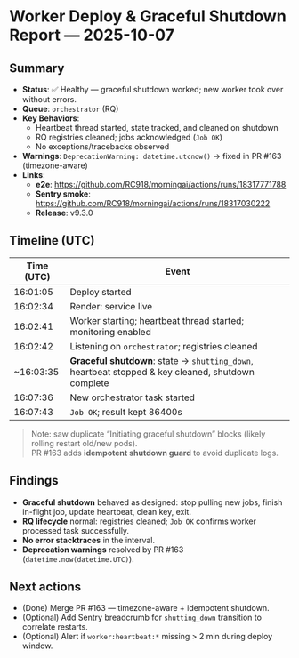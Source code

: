 # Worker Deploy & Graceful Shutdown Report — 2025-10-07

## Summary
- **Status**: ✅ Healthy — graceful shutdown worked; new worker took over without errors.
- **Queue**: `orchestrator` (RQ)
- **Key Behaviors**:
  - Heartbeat thread started, state tracked, and cleaned on shutdown
  - RQ registries cleaned; jobs acknowledged (`Job OK`)
  - No exceptions/tracebacks observed
- **Warnings**: `DeprecationWarning: datetime.utcnow()` → fixed in PR #163 (timezone-aware)
- **Links**:
  - **e2e**: https://github.com/RC918/morningai/actions/runs/18317771788
  - **Sentry smoke**: https://github.com/RC918/morningai/actions/runs/18317030222
  - **Release**: v9.3.0

## Timeline (UTC)
| Time (UTC) | Event |
|---|---|
| 16:01:05 | Deploy started |
| 16:02:34 | Render: service live |
| 16:02:41 | Worker starting; heartbeat thread started; monitoring enabled |
| 16:02:42 | Listening on `orchestrator`; registries cleaned |
| ~16:03:35 | **Graceful shutdown**: state → `shutting_down`, heartbeat stopped & key cleaned, shutdown complete |
| 16:07:36 | New orchestrator task started |
| 16:07:43 | `Job OK`; result kept 86400s |

> Note: saw duplicate “Initiating graceful shutdown” blocks (likely rolling restart old/new pods).  
> PR #163 adds **idempotent shutdown guard** to avoid duplicate logs.

## Findings
- **Graceful shutdown** behaved as designed: stop pulling new jobs, finish in-flight job, update heartbeat, clean key, exit.
- **RQ lifecycle** normal: registries cleaned; `Job OK` confirms worker processed task successfully.
- **No error stacktraces** in the interval.
- **Deprecation warnings** resolved by PR #163 (`datetime.now(datetime.UTC)`).

## Next actions
- (Done) Merge PR #163 — timezone-aware + idempotent shutdown.
- (Optional) Add Sentry breadcrumb for `shutting_down` transition to correlate restarts.
- (Optional) Alert if `worker:heartbeat:*` missing > 2 min during deploy window.

